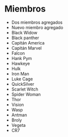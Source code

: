 # Miembros

* Dos miembros agregados
* Nuevo miembro agregado
* Black Widow
* Black panther
* Capitán America
* Capitán Marvel
* Falcon
* Hank Pym
* Hawkeye
* Hulk
* Iron Man
* Luke Cage
* QuickSilver
* Scarlet Witch
* Spider Woman
* Thor
* Vision
* Wasp
* Antman
* Broly
* Vegeta
* CR7

